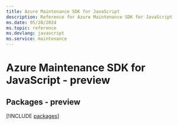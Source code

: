 ```yaml
---
title: Azure Maintenance SDK for JavaScript
description: Reference for Azure Maintenance SDK for JavaScript
ms.date: 05/28/2024
ms.topic: reference
ms.devlang: javascript
ms.service: maintenance
---
```

# Azure Maintenance SDK for JavaScript - preview
## Packages - preview
[!INCLUDE [packages](maintenance-index.md)]